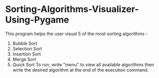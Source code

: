 # Sorting-Algorithms-Visualizer-Using-Pygame
This program helps the user visual 5 of the most sorting algorithms - 
 1. Bubble Sort
 2. Selection Sort
 3. Insertion Sort
 4. Merge Sort
 5. Quick Sort
To run, write "menu" to view all available algorithms then wirte the desired algorithm 
at the end of the execution command.
